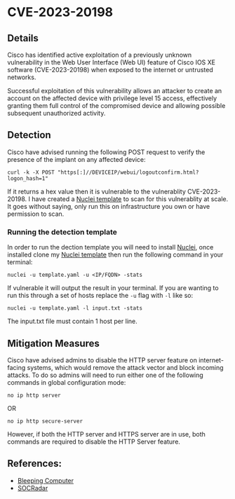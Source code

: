 # CVE-2023-20198

## Details

Cisco has identified active exploitation of a previously unknown vulnerability in the Web User Interface (Web UI) feature of Cisco IOS XE software (CVE-2023-20198) when exposed to the internet or untrusted networks. 

Successful exploitation of this vulnerability allows an attacker to create an account on the affected device with privilege level 15 access, effectively granting them full control of the compromised device and allowing possible subsequent unauthorized activity.

## Detection

Cisco have advised running the following POST request to verify the presence of the implant on any affected device:
```
curl -k -X POST "https[:]//DEVICEIP/webui/logoutconfirm.html?logon_hash=1"
```

If it returns a hex value then it is vulnerable to the vulnerablity CVE-2023-20198. I have created a [Nuclei template](https://github.com/rxerium/0-days/blob/main/CVE-2023-20198/template.yaml) to scan for this vulnerablity at scale. It goes without saying, only run this on infrastructure you own or have permission to scan. 

### Running the detection template

In order to run the dection template you will need to install [Nuclei](https://github.com/projectdiscovery/nuclei), once installed clone my [Nuclei template](https://github.com/rxerium/0-days/blob/main/CVE-2023-20198/template.yaml) then run the following command in your terminal:

```
nuclei -u template.yaml -u <IP/FQDN> -stats
```

If vulnerable it will output the result in your terminal. If you are wanting to run this through a set of hosts replace the `-u` flag with `-l` like so:

```
nuclei -u template.yaml -l input.txt -stats
```

The input.txt file must contain 1 host per line. 

## Mitigation Measures

Cisco have advised admins to disable the HTTP server feature on internet-facing systems, which would remove the attack vector and block incoming attacks. To do so admins will need to run either one of the following commands in global configuration mode:

```
no ip http server
```
OR
```
no ip http secure-server
```
 However, if both the HTTP server and HTTPS server are in use, both commands are required to disable the HTTP Server feature.

## References:
- [Bleeping Computer](https://www.bleepingcomputer.com/news/security/cisco-warns-of-new-ios-xe-zero-day-actively-exploited-in-attacks/)
- [SOCRadar](https://socradar.io/cisco-warns-of-exploitation-of-a-maximum-severity-zero-day-vulnerability-in-ios-xe-cve-2023-20198/)